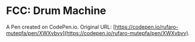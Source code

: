 # FCC: Drum Machine

A Pen created on CodePen.io. Original URL: [https://codepen.io/rufaro-mutepfa/pen/XWXvbvv](https://codepen.io/rufaro-mutepfa/pen/XWXvbvv).

